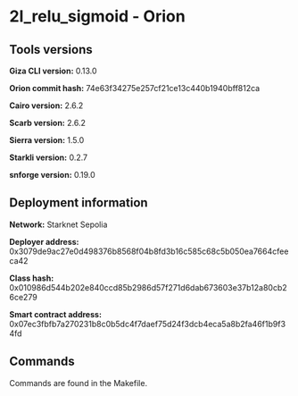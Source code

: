 # 2l_relu_sigmoid - Orion

## Tools versions

**Giza CLI version:** 0.13.0

**Orion commit hash:** 74e63f34275e257cf21ce13c440b1940bff812ca

**Cairo version:** 2.6.2

**Scarb version:** 2.6.2

**Sierra version:** 1.5.0

**Starkli version:** 0.2.7

**snforge version:** 0.19.0

## Deployment information

**Network:** Starknet Sepolia

**Deployer address:** 0x3079de9ac27e0d498376b8568f04b8fd3b16c585c68c5b050ea7664cfeeca42

**Class hash:** 0x010986d544b202e840ccd85b2986d57f271d6dab673603e37b12a80cb26ce279

**Smart contract address:** 0x07ec3fbfb7a270231b8c0b5dc4f7daef75d24f3dcb4eca5a8b2fa46f1b9f34fd

## Commands

Commands are found in the Makefile.
